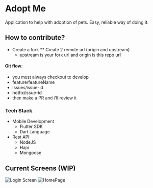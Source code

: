 # Adopt Me

Application to help with adoption of pets.
Easy, reliable way of doing it.

## How to contribute?
* Create a fork
 ** Create 2 remote url (origin and upstream)
  * upstream is your fork url and origin is this repo url
  
#### Git flow:
  * you must always checkout to develop 
   * feature/featureName
   * issues/issue-id
   * hotfix/issue-id
  * then make a PR and i'll review it
  
### Tech Stack
* Mobile Development
  * Flutter SDK
  * Dart Language
* Rest API
  * NodeJS
  * Hapi
  * Mongoose
  
## Current Screens (WIP)
![Login Screen](https://i.imgur.com/e4HNoBZ.png)
![HomePage ](https://i.imgur.com/X0FUec6.png)
